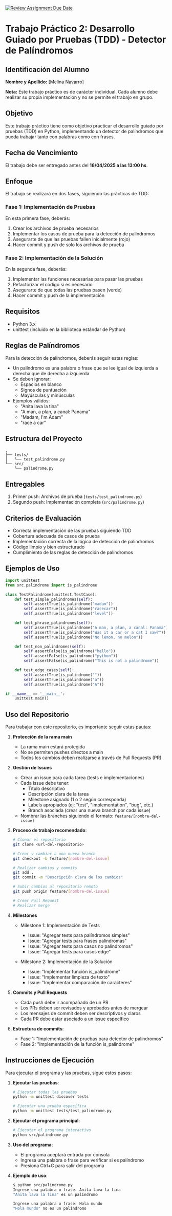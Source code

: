 [![Review Assignment Due Date](https://classroom.github.com/assets/deadline-readme-button-22041afd0340ce965d47ae6ef1cefeee28c7c493a6346c4f15d667ab976d596c.svg)](https://classroom.github.com/a/JovkJbhN)
# Trabajo Práctico 2: Desarrollo Guiado por Pruebas (TDD) - Detector de Palíndromos

## Identificación del Alumno
**Nombre y Apellido:** [Melina Navarro]

**Nota:** Este trabajo práctico es de carácter individual. Cada alumno debe realizar su propia implementación y no se permite el trabajo en grupo.

## Objetivo
Este trabajo práctico tiene como objetivo practicar el desarrollo guiado por pruebas (TDD) en Python, implementando un detector de palíndromos que pueda trabajar tanto con palabras como con frases.

## Fecha de Vencimiento
El trabajo debe ser entregado antes del **16/04/2025 a las 13:00 hs**.

## Enfoque
El trabajo se realizará en dos fases, siguiendo las prácticas de TDD:

### Fase 1: Implementación de Pruebas
En esta primera fase, deberás:
1. Crear los archivos de prueba necesarios
2. Implementar los casos de prueba para la detección de palíndromos
3. Asegurarte de que las pruebas fallen inicialmente (rojo)
4. Hacer commit y push de solo los archivos de prueba

### Fase 2: Implementación de la Solución
En la segunda fase, deberás:
1. Implementar las funciones necesarias para pasar las pruebas
2. Refactorizar el código si es necesario
3. Asegurarte de que todas las pruebas pasen (verde)
4. Hacer commit y push de la implementación

## Requisitos
- Python 3.x
- unittest (incluido en la biblioteca estándar de Python)

## Reglas de Palíndromos
Para la detección de palíndromos, deberás seguir estas reglas:
- Un palíndromo es una palabra o frase que se lee igual de izquierda a derecha que de derecha a izquierda
- Se deben ignorar:
  - Espacios en blanco
  - Signos de puntuación
  - Mayúsculas y minúsculas
- Ejemplos válidos:
  - "Anita lava la tina"
  - "A man, a plan, a canal: Panama"
  - "Madam, I'm Adam"
  - "race a car"

## Estructura del Proyecto
```
.
├── tests/
│   └── test_palindrome.py
└── src/
    └── palindrome.py
```

## Entregables
1. Primer push: Archivos de prueba (`tests/test_palindrome.py`)
2. Segundo push: Implementación completa (`src/palindrome.py`)

## Criterios de Evaluación
- Correcta implementación de las pruebas siguiendo TDD
- Cobertura adecuada de casos de prueba
- Implementación correcta de la lógica de detección de palíndromos
- Código limpio y bien estructurado
- Cumplimiento de las reglas de detección de palíndromos

## Ejemplos de Uso
```python
import unittest
from src.palindrome import is_palindrome

class TestPalindrome(unittest.TestCase):
    def test_simple_palindromes(self):
        self.assertTrue(is_palindrome("madam"))
        self.assertTrue(is_palindrome("racecar"))
        self.assertTrue(is_palindrome("level"))

    def test_phrase_palindromes(self):
        self.assertTrue(is_palindrome("A man, a plan, a canal: Panama"))
        self.assertTrue(is_palindrome("Was it a car or a cat I saw?"))
        self.assertTrue(is_palindrome("No lemon, no melon"))

    def test_non_palindromes(self):
        self.assertFalse(is_palindrome("hello"))
        self.assertFalse(is_palindrome("python"))
        self.assertFalse(is_palindrome("This is not a palindrome"))

    def test_edge_cases(self):
        self.assertTrue(is_palindrome(""))
        self.assertTrue(is_palindrome("a"))
        self.assertTrue(is_palindrome("A"))

if __name__ == '__main__':
    unittest.main()
```

## Uso del Repositorio
Para trabajar con este repositorio, es importante seguir estas pautas:

1. **Protección de la rama main**
   - La rama main estará protegida
   - No se permiten pushes directos a main
   - Todos los cambios deben realizarse a través de Pull Requests (PR)

2. **Gestión de Issues**
   - Crear un issue para cada tarea (tests e implementaciones)
   - Cada issue debe tener:
     - Título descriptivo
     - Descripción clara de la tarea
     - Milestone asignado (1 o 2 según corresponda)
     - Labels apropiados (ej: "test", "implementation", "bug", etc.)
     - Branch asociada (crear una nueva branch por cada issue)
   - Nombrar las branches siguiendo el formato: `feature/[nombre-del-issue]`

3. **Proceso de trabajo recomendado**:
   ```bash
   # Clonar el repositorio
   git clone <url-del-repositorio>

   # Crear y cambiar a una nueva branch
   git checkout -b feature/[nombre-del-issue]

   # Realizar cambios y commits
   git add .
   git commit -m "Descripción clara de los cambios"

   # Subir cambios al repositorio remoto
   git push origin feature/[nombre-del-issue]

   # Crear Pull Request
   # Realizar merge
   ```

4. **Milestones**
   - Milestone 1: Implementación de Tests
     - Issue: "Agregar tests para palíndromos simples"
     - Issue: "Agregar tests para frases palíndromas"
     - Issue: "Agregar tests para casos no palíndromos"
     - Issue: "Agregar tests para casos edge"
   
   - Milestone 2: Implementación de la Solución
     - Issue: "Implementar función is_palindrome"
     - Issue: "Implementar limpieza de texto"
     - Issue: "Implementar comparación de caracteres"

5. **Commits y Pull Requests**
   - Cada push debe ir acompañado de un PR
   - Los PRs deben ser revisados y aprobados antes de mergear
   - Los mensajes de commit deben ser descriptivos y claros
   - Cada PR debe estar asociado a un issue específico

6. **Estructura de commits**:
   - Fase 1: "Implementación de pruebas para detector de palíndromos"
   - Fase 2: "Implementación de la función is_palindrome"

## Instrucciones de Ejecución
Para ejecutar el programa y las pruebas, sigue estos pasos:

1. **Ejecutar las pruebas**:
   ```bash
   # Ejecutar todas las pruebas
   python -m unittest discover tests

   # Ejecutar una prueba específica
   python -m unittest tests/test_palindrome.py
   ```

2. **Ejecutar el programa principal**:
   ```bash
   # Ejecutar el programa interactivo
   python src/palindrome.py
   ```

3. **Uso del programa**:
   - El programa aceptará entrada por consola
   - Ingresa una palabra o frase para verificar si es palíndromo
   - Presiona Ctrl+C para salir del programa

4. **Ejemplo de uso**:
   ```bash
   $ python src/palindrome.py
   Ingrese una palabra o frase: Anita lava la tina
   "Anita lava la tina" es un palíndromo
   
   Ingrese una palabra o frase: Hola mundo
   "Hola mundo" no es un palíndromo
   ```
